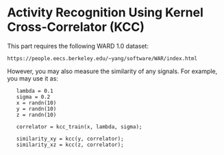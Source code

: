 # Activity Recognition Using Kernel Cross-Correlator (KCC)

This part requires the following WARD 1.0 dataset:

    https://people.eecs.berkeley.edu/~yang/software/WAR/index.html

However, you may also measure the similarity of any signals.
For example, you may use it as:

	   lambda = 0.1
	   sigma = 0.2
	   x = randn(10)
	   y = randn(10)
	   z = randn(10)

       correlator = kcc_train(x, lambda, sigma);

       similarity_xy = kcc(y, correlator);
       similarity_xz = kcc(z, correlator);


